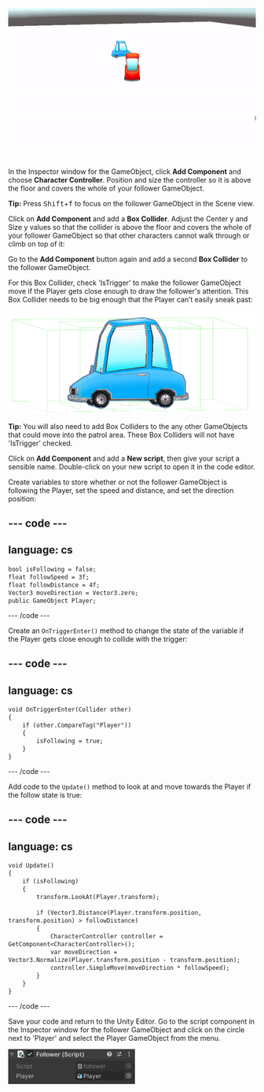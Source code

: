 ![Animated gif of the Game view showing a blue car following a red car.](images/car-follow.gif)

In the Inspector window for the GameObject, click **Add Component** and choose **Character Controller**. Position and size the controller so it is above the floor and covers the whole of your follower GameObject.

**Tip:** Press <kbd>Shift</kbd>+<kbd>f</kbd> to focus on the follower GameObject in the Scene view.

Click on **Add Component** and add a **Box Collider**. Adjust the Center y and Size y values so that the collider is above the floor and covers the whole of your follower GameObject so that other characters cannot walk through or climb on top of it:

Go to the **Add Component** button again and add a second **Box Collider** to the follower GameObject.

For this Box Collider, check 'IsTrigger' to make the follower GameObject move if the Player gets close enough to draw the follower's attention. This Box Collider needs to be big enough that the Player can’t easily sneak past:

![The Scene view showing the car with a Box Collider fitting around its body and a new Box Collider that is much larger on the x- and y-axes.](images/colliders-car.png)

**Tip:** You will also need to add Box Colliders to the any other GameObjects that could move into the patrol area. These Box Colliders will not have 'IsTrigger' checked.

Click on **Add Component** and add a **New script**, then give your script a sensible name. Double-click on your new script to open it in the code editor.

Create variables to store whether or not the follower GameObject is following the Player, set the speed and distance, and set the direction position:

--- code ---
---
language: cs
---
    bool isFollowing = false;
    float followSpeed = 3f;
    float followDistance = 4f;
    Vector3 moveDirection = Vector3.zero;
    public GameObject Player;
--- /code ---

Create an `OnTriggerEnter()` method to change the state of the variable if the Player gets close enough to collide with the trigger:

--- code ---
---
language: cs
---
    void OnTriggerEnter(Collider other)
    {
        if (other.CompareTag("Player"))
        {
            isFollowing = true;
        }
    }
--- /code ---

Add code to the `Update()` method to look at and move towards the Player if the follow state is true: 

--- code ---
---
language: cs
---
    void Update()
    {
        if (isFollowing)
        {
            transform.LookAt(Player.transform);

            if (Vector3.Distance(Player.transform.position, transform.position) > followDistance)
            {
                CharacterController controller = GetComponent<CharacterController>();
                var moveDirection = Vector3.Normalize(Player.transform.position - transform.position);
                controller.SimpleMove(moveDirection * followSpeed);
            }
        }
    }
--- /code ---

Save your code and return to the Unity Editor. Go to the script component in the Inspector window for the follower GameObject and click on the circle next to 'Player' and select the Player GameObject from the menu.

![The Inspector window showing the script component with Player GameObject in the Player variable.](images/script-player.png)
